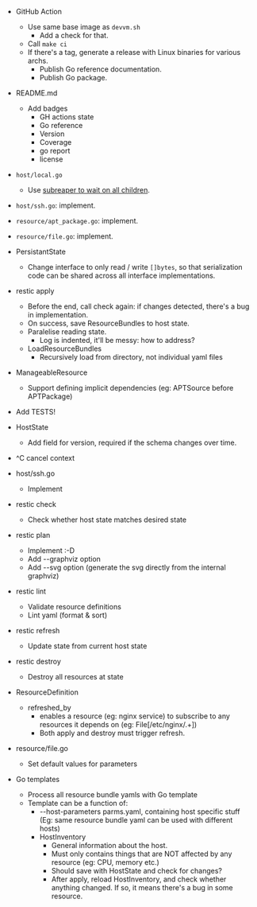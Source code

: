 - GitHub Action
    - Use same base image as `devvm.sh`
        - Add a check for that.
    - Call `make ci`
    - If there's a tag, generate a release with Linux binaries for various archs.
        - Publish Go reference documentation.
        - Publish Go package.
- README.md
    - Add badges
      - GH actions state
      - Go reference
      - Version
      - Coverage
      - go report
      - license
- `host/local.go`
    - Use [subreaper to wait on all children](https://github.com/fornellas/rrb/blob/main/runner/runner.go).
- `host/ssh.go`: implement.
- `resource/apt_package.go`: implement.
- `resource/file.go`: implement.

- PersistantState
    - Change interface to only read / write `[]bytes`, so that serialization code can be shared across all interface implementations.
- restic apply
    - Before the end, call check again: if changes detected, there's a bug in implementation.
    - On success, save ResourceBundles to host state.
    - Paralelise reading state.
        - Log is indented, it'll be messy: how to address?
    - LoadResourceBundles
        - Recursively load from directory, not individual yaml files
- ManageableResource
    - Support defining implicit dependencies (eg: APTSource before APTPackage)
- Add TESTS!
- HostState
	- Add field for version, required if the schema changes over time.
- ^C cancel context
- host/ssh.go
    - Implement
- restic check
    - Check whether host state matches desired state
- restic plan
	- Implement :-D
	- Add --graphviz option
	- Add --svg option (generate the svg directly from the internal graphviz)
- restic lint
    - Validate resource definitions
    - Lint yaml (format & sort)
- restic refresh
	- Update state from current host state
- restic destroy
    - Destroy all resources at state
- ResourceDefinition
	- refreshed_by
        - enables a resource (eg: nginx service) to subscribe to any resources it depends on (eg: File[/etc/nginx/.+])
        - Both apply and destroy must trigger refresh.
- resource/file.go
  - Set default values for parameters
- Go templates
    - Process all resource bundle yamls with Go template
    - Template can be a function of:
        - --host-parameters parms.yaml, containing host specific stuff (Eg: same resource bundle yaml can be used with different hosts)
        - HostInventory
            - General information about the host.
            - Must only contains things that are NOT affected by any resource (eg: CPU, memory etc.)
            - Should save with HostState and check for changes?
            - After apply, reload HostInventory, and check whether anything changed. If so, it means there's a bug in some resource.